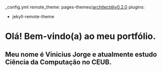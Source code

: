 _config.yml
remote_theme: pages-themes/architect@v0.2.0
plugins:
- jekyll-remote-theme
# Olá! Bem-vindo(a) ao meu portfólio.
## Meu nome é Vinicius Jorge e atualmente estudo Ciência da Computação no CEUB.
